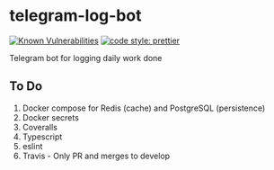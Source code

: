 # telegram-log-bot

[![Known Vulnerabilities](https://snyk.io/test/github/weekian/telegram-log-bot/badge.svg?targetFile=package.json)](https://snyk.io/test/github/weekian/telegram-log-bot?targetFile=package.json)
[![code style: prettier](https://img.shields.io/badge/code_style-prettier-ff69b4.svg?style=flat-square)](https://github.com/prettier/prettier)

Telegram bot for logging daily work done

## To Do

1. Docker compose for Redis (cache) and PostgreSQL (persistence)
2. Docker secrets
3. Coveralls
4. Typescript
5. eslint
6. Travis - Only PR and merges to develop
